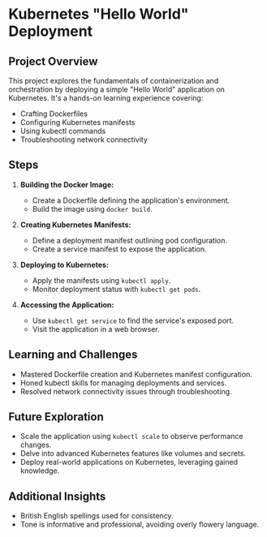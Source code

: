 # Kubernetes "Hello World" Deployment

## Project Overview

This project explores the fundamentals of containerization and orchestration by deploying a simple "Hello World" application on Kubernetes. It's a hands-on learning experience covering:

* Crafting Dockerfiles
* Configuring Kubernetes manifests
* Using kubectl commands
* Troubleshooting network connectivity

## Steps

1. **Building the Docker Image:**
    * Create a Dockerfile defining the application's environment.
    * Build the image using `docker build`.

2. **Creating Kubernetes Manifests:**
    * Define a deployment manifest outlining pod configuration.
    * Create a service manifest to expose the application.

3. **Deploying to Kubernetes:**
    * Apply the manifests using `kubectl apply`.
    * Monitor deployment status with `kubectl get pods`.

4. **Accessing the Application:**
    * Use `kubectl get service` to find the service's exposed port.
    * Visit the application in a web browser.

## Learning and Challenges

* Mastered Dockerfile creation and Kubernetes manifest configuration.
* Honed kubectl skills for managing deployments and services.
* Resolved network connectivity issues through troubleshooting.

## Future Exploration

* Scale the application using `kubectl scale` to observe performance changes.
* Delve into advanced Kubernetes features like volumes and secrets.
* Deploy real-world applications on Kubernetes, leveraging gained knowledge.

## Additional Insights

* British English spellings used for consistency.
* Tone is informative and professional, avoiding overly flowery language.

